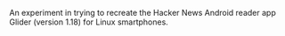 An experiment in trying to recreate the Hacker News Android reader app Glider (version 1.18) for Linux smartphones.
